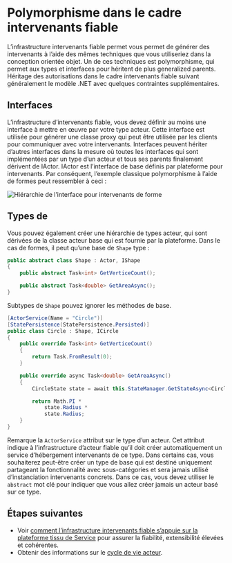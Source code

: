 <properties
   pageTitle="Polymorphisme dans le cadre intervenants fiable | Microsoft Azure"
   description="Créer des hiérarchies des interfaces .NET et des types dans le cadre intervenants fiable réutiliser les fonctionnalités et les définitions de l’API."
   services="service-fabric"
   documentationCenter=".net"
   authors="seanmck"
   manager="timlt"
   editor="vturecek"/>

<tags
   ms.service="service-fabric"
   ms.devlang="dotnet"
   ms.topic="article"
   ms.tgt_pltfrm="NA"
   ms.workload="NA"
   ms.date="07/07/2016"
   ms.author="seanmck"/>

# <a name="polymorphism-in-the-reliable-actors-framework"></a>Polymorphisme dans le cadre intervenants fiable

L’infrastructure intervenants fiable permet vous permet de générer des intervenants à l’aide des mêmes techniques que vous utiliseriez dans la conception orientée objet. Un de ces techniques est polymorphisme, qui permet aux types et interfaces pour héritent de plus generalized parents. Héritage des autorisations dans le cadre intervenants fiable suivant généralement le modèle .NET avec quelques contraintes supplémentaires.

## <a name="interfaces"></a>Interfaces

L’infrastructure d’intervenants fiable, vous devez définir au moins une interface à mettre en œuvre par votre type acteur. Cette interface est utilisée pour générer une classe proxy qui peut être utilisée par les clients pour communiquer avec votre intervenants. Interfaces peuvent hériter d’autres interfaces dans la mesure où toutes les interfaces qui sont implémentées par un type d’un acteur et tous ses parents finalement dérivent de IActor. IActor est l’interface de base définis par plateforme pour intervenants. Par conséquent, l’exemple classique polymorphisme à l’aide de formes peut ressembler à ceci :

![Hiérarchie de l’interface pour intervenants de forme][shapes-interface-hierarchy]


## <a name="types"></a>Types de

Vous pouvez également créer une hiérarchie de types acteur, qui sont dérivées de la classe acteur base qui est fournie par la plateforme. Dans le cas de formes, il peut qu’une base de `Shape` type :

```csharp
public abstract class Shape : Actor, IShape
{
    public abstract Task<int> GetVerticeCount();

    public abstract Task<double> GetAreaAsync();
}
```

Subtypes de `Shape` pouvez ignorer les méthodes de base.

```csharp
[ActorService(Name = "Circle")]
[StatePersistence(StatePersistence.Persisted)]
public class Circle : Shape, ICircle
{
    public override Task<int> GetVerticeCount()
    {
        return Task.FromResult(0);
    }

    public override async Task<double> GetAreaAsync()
    {
        CircleState state = await this.StateManager.GetStateAsync<CircleState>("circle");

        return Math.PI *
            state.Radius *
            state.Radius;
    }
}
```

Remarque la `ActorService` attribut sur le type d’un acteur. Cet attribut indique à l’infrastructure d’acteur fiable qu’il doit créer automatiquement un service d’hébergement intervenants de ce type. Dans certains cas, vous souhaiterez peut-être créer un type de base qui est destiné uniquement partageant la fonctionnalité avec sous-catégories et sera jamais utilisé d’instanciation intervenants concrets. Dans ce cas, vous devez utiliser le `abstract` mot clé pour indiquer que vous allez créer jamais un acteur basé sur ce type.


## <a name="next-steps"></a>Étapes suivantes

- Voir [comment l’infrastructure intervenants fiable s’appuie sur la plateforme tissu de Service](service-fabric-reliable-actors-platform.md) pour assurer la fiabilité, extensibilité élevées et cohérentes.
- Obtenir des informations sur le [cycle de vie acteur](service-fabric-reliable-actors-lifecycle.md).

<!-- Image references -->

[shapes-interface-hierarchy]: ./media/service-fabric-reliable-actors-polymorphism/Shapes-Interface-Hierarchy.png
